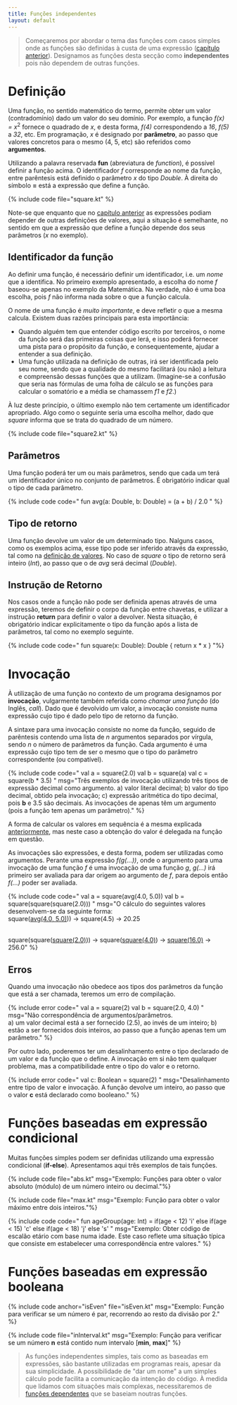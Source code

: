 ```yaml
---
title: Funções independentes
layout: default
---
```


>Começaremos por abordar o tema das funções com casos simples onde as funções são definidas à custa de uma expressão ([capítulo anterior](../01_expressoes)). Designamos as funções desta secção como **independentes** pois não dependem de outras funções.

# Definição

Uma função, no sentido matemático do termo, permite obter um valor (contradomínio) dado um valor do seu domínio. Por exemplo, a função *f(x) = x*<sup>2</sup> fornece o quadrado de *x*, e desta forma, *f(4)* correspondendo a *16*, *f(5)* a *32*, etc. Em programação, *x* é designado por **parâmetro**, ao passo que valores concretos para o mesmo (4, 5, etc) são referidos como **argumentos**.

Utilizando a palavra reservada **fun** (abreviatura de *function*), é possível definir a função acima. O identificador *f* corresponde ao nome da função, entre parêntesis está definido o parâmetro *x* do tipo *Double*. À direita do símbolo **=** está a expressão que define a função.

{% include code file="square.kt" %}

Note-se que enquanto que no [capítulo anterior](../01_expressoes/expressoesdep) as expressões podiam depender de outras definições de valores, aqui a situação é semelhante, no sentido em que a expressão que define a função depende dos seus parâmetros (*x* no exemplo).


## Identificador da função

Ao definir uma função, é necessário definir um identificador, i.e. um *nome* que a identifica. No primeiro exemplo apresentado, a escolha do nome *f* baseou-se apenas no exemplo da Matemática. Na verdade, não é uma boa escolha, pois *f* não informa nada sobre o que a função calcula.

O nome de uma função é *muito importante*, e deve refletir o que a mesma calcula. Existem duas razões principais para esta importância:
- Quando alguém tem que entender código escrito por terceiros, o nome da função será das primeiras coisas que lerá, e isso poderá fornecer uma pista para o propósito da função, e consequentemente, ajudar a entender a sua definição.
- Uma função utilizada na definição de outras, irá ser identificada pelo seu nome, sendo que a qualidade do mesmo facilitará (ou não) a leitura e compreensão dessas funções que a utilizam. (Imagine-se a confusão que seria nas fórmulas de uma folha de cálculo se as funções para calcular o somatório e a média se chamassem *f1* e *f2*.)

À luz deste princípio, o último exemplo não tem certamente um identificador apropriado. Algo como o seguinte seria uma escolha melhor, dado que *square* informa que se trata do quadrado de um número.

{% include code file="square2.kt" %}


## Parâmetros
Uma função poderá ter um ou mais parâmetros, sendo que cada um terá um identificador único no conjunto de parâmetros. É obrigatório indicar qual o tipo de cada parâmetro.

{% include code code="
fun avg(a: Double, b: Double) = (a + b) / 2.0
"
%}

## Tipo de retorno
Uma função devolve um valor de um determinado tipo. Nalguns casos, como os exemplos acima, esse tipo pode ser inferido através da expressão, tal como na [definição de valores](../01_expressoes/expressoescon#inferencia). No caso de *square* o tipo de retorno será inteiro (*Int*), ao passo que o de *avg* será decimal (*Double*).

## Instrução de Retorno
Nos casos onde a função não pode ser definida apenas através de uma expressão, teremos de definir o corpo da função entre chavetas, e  utilizar a instrução **return** para definir o valor a devolver. Nesta situação, é obrigatório indicar explicitamente o tipo da função após a lista de parâmetros, tal como no exemplo seguinte.

{% include code code="
fun square(x: Double): Double {
    return x * x
}
"%}

# Invocação

À utilização de uma função no contexto de um programa designamos por **invocação**, vulgarmente também referida como *chamar uma função* (do Inglês, *call*). Dado que é devolvido um valor, a invocação consiste numa expressão cujo tipo é dado pelo tipo de retorno da função.

A sintaxe para uma invocação consiste no nome da função, seguido de parêntesis contendo uma lista de *n* argumentos separados por vírgula, sendo *n* o número de parâmetros da função. Cada argumento é uma expressão cujo tipo tem de ser o mesmo que o tipo do parâmetro correspondente (ou compatível).

{% include code code="
val a = square(2.0)
val b = square(a)
val c = square(b * 3.5)
"
msg="Três exemplos de invocação utilizando três tipos de expressão decimal como argumento. a) valor literal decimal; b) valor do tipo decimal, obtido pela invocação; c) expressão aritmética do tipo decimal, pois <b>b</b> e 3.5 são decimais. As invocações de apenas têm um argumento (pois a função tem apenas um parâmetro)."
%}

A forma de calcular os valores em sequência é a mesma explicada [anteriormente](../01_expressoes/expressoesdep), mas neste caso a obtenção do valor é delegada na função em questão.

As invocações são expressões, e desta forma, podem ser utilizadas como argumentos. Perante uma expressão *f(g(...))*, onde o argumento para uma invocação de uma função *f* é uma invocação de uma função *g*, *g(...)* irá primeiro ser avaliada para dar origem ao argumento de *f*, para depois então *f(...)* poder ser avaliada.

{% include code code="
val a = square(avg(4.0, 5.0))
val b = square(square(square(2.0)))
"
msg="O cálculo do seguintes valores desenvolvem-se da seguinte forma:<br>
square(<u>avg(4.0, 5.0)</u>)) &rarr; square(4.5) &rarr; 20.25

<br>
square(square(<u>square(2.0)</u>)) &rarr; square(<u>square(4.0)</u>) &rarr; <u>square(16.0)</u>  &rarr; 256.0"
%}

## Erros

Quando uma invocação não obedece aos tipos dos parâmetros da função que está a ser chamada, teremos um erro de compilação.

{% include error code="
val a = square(2)
val b = square(2.0, 4.0)
"
msg="Não correspondência de argumentos/parâmetros.<br> a) um valor decimal está a ser fornecido (2.5), ao invés de um inteiro; b) estão a ser fornecidos dois inteiros, ao passo que a função apenas tem um parâmetro."
%}

Por outro lado, poderemos ter um desalinhamento entre o tipo declarado de um valor e da função que o define. A invocação em si não tem qualquer problema, mas a compatibilidade entre o tipo do valor e o retorno.

{% include error code="
val c: Boolean = square(2)
"
msg="Desalinhamento entre tipo de valor e invocação. A função devolve um inteiro, ao passo que o valor <b>c</b> está declarado como booleano."
%}

# Funções baseadas em expressão condicional
Muitas funções simples podem ser definidas utilizando uma expressão condicional (**if-else**). Apresentamos aqui três exemplos de tais funções.

{% include code file="abs.kt"
msg="Exemplo: Funções para obter o valor absoluto (módulo) de um número inteiro ou decimal."%}

{% include code file="max.kt"
msg="Exemplo: Função para obter o valor máximo entre dois inteiros."%}

{% include code code="
fun ageGroup(age: Int) =
          if(age < 12) 'i'
          else if(age < 15) 'c'
          else if(age < 18) 'j'
          else 's'
"
msg="Exemplo: Obter código de escalão etário com base numa idade. Este caso reflete uma situação típica que consiste em estabelecer uma correspondência entre valores."
%}


# Funções baseadas em expressão booleana

{% include code anchor="isEven" file="isEven.kt"
msg="Exemplo: Função para verificar se um número é par, recorrendo ao resto da divisão por 2."
%}

{% include code file="inInterval.kt"
msg="Exemplo: Função para verificar se um número <b>n</b> está contido num intervalo [<b>min</b>, <b>max</b>]"
%}



>As funções independentes simples, tais como as baseadas em expressões, são bastante utilizadas em programas reais, apesar da sua simplicidade. A possibilidade de "dar um nome" a um simples cálculo pode facilita a comunicação da intenção do código. À medida que lidamos com situações mais complexas, necessitaremos de [funções dependentes](funcoesdep) que se baseiam noutras funções.
